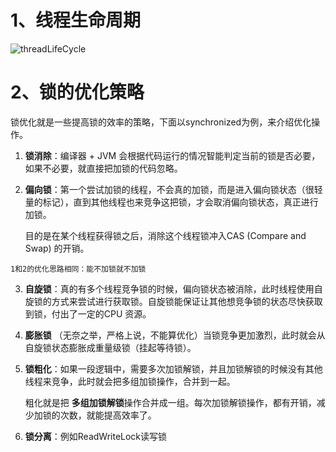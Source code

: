 # 1、线程生命周期

<img src="https://cdn.jsdelivr.net/gh/YiENx1205/cloudimgs/notes/threadLifeCycle202203211430.png" alt="threadLifeCycle">


# 2、锁的优化策略

锁优化就是一些提高锁的效率的策略，下面以synchronized为例，来介绍优化操作。

1. **锁消除**：编译器 + JVM 会根据代码运行的情况智能判定当前的锁是否必要，如果不必要，就直接把加锁的代码忽略。

2. **偏向锁**：第一个尝试加锁的线程，不会真的加锁，而是进入偏向锁状态（很轻量的标记），直到其他线程也来竞争这把锁，才会取消偏向锁状态，真正进行加锁。

	目的是在某个线程获得锁之后，消除这个线程锁冲入CAS (Compare and Swap) 的开销。

  `1和2的优化思路相同：能不加锁就不加锁`

3. **自旋锁**：真的有多个线程竞争锁的时候，偏向锁状态被消除，此时线程使用自旋锁的方式来尝试进行获取锁。自旋锁能保证让其他想竞争锁的状态尽快获取到锁，付出了一定的CPU 资源。

4. **膨胀锁** （无奈之举，严格上说，不能算优化）当锁竞争更加激烈，此时就会从自旋锁状态膨胀成重量级锁（挂起等待锁）。

5. **锁粗化**：如果一段逻辑中，需要多次加锁解锁，并且加锁解锁的时候没有其他线程来竞争，此时就会把多组加锁操作，合并到一起。

	粗化就是把 **多组加锁解锁**操作合并成一组。每次加锁解锁操作，都有开销，减少加锁的次数，就能提高效率了。
	
5. **锁分离**：例如ReadWriteLock读写锁

	

